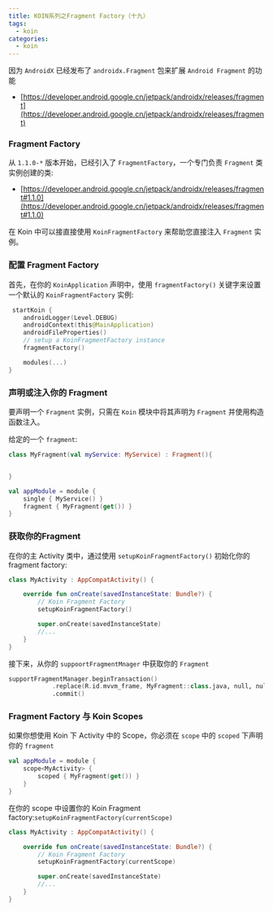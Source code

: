 ```yaml
---
title: KOIN系列之Fragment Factory（十九）
tags:
  - koin
categories:
  - koin
---
```


因为 `AndroidX` 已经发布了 `androidx.Fragment` 包来扩展 `Android Fragment` 的功能

- [https://developer.android.google.cn/jetpack/androidx/releases/fragment](https://developer.android.google.cn/jetpack/androidx/releases/fragment)

### Fragment Factory

从 `1.1.0-*` 版本开始，已经引入了 `FragmentFactory`，一个专门负责 `Fragment` 类实例创建的类:

- [https://developer.android.google.cn/jetpack/androidx/releases/fragment#1.1.0](https://developer.android.google.cn/jetpack/androidx/releases/fragment#1.1.0)

在 Koin 中可以接直接使用 `KoinFragmentFactory` 来帮助您直接注入 `Fragment` 实例。

### 配置 Fragment Factory

首先，在你的 `KoinApplication` 声明中，使用 `fragmentFactory()` 关键字来设置一个默认的 `KoinFragmentFactory` 实例:

```kotlin
 startKoin {
    androidLogger(Level.DEBUG)
    androidContext(this@MainApplication)
    androidFileProperties()
    // setup a KoinFragmentFactory instance
    fragmentFactory()

    modules(...)
}
```

### 声明或注入你的 Fragment

要声明一个 `Fragment` 实例，只需在 `Koin` 模块中将其声明为 `Fragment` 并使用构造函数注入。

给定的一个 `fragment`:

```kotlin
class MyFragment(val myService: MyService) : Fragment(){


}
```

```kotlin
val appModule = module {
    single { MyService() }
    fragment { MyFragment(get()) }
}
```

### 获取你的Fragment

在你的主 Activity 类中，通过使用 `setupKoinFragmentFactory()` 初始化你的 fragment factory:

```kotlin
class MyActivity : AppCompatActivity() {

    override fun onCreate(savedInstanceState: Bundle?) {
        // Koin Fragment Factory
        setupKoinFragmentFactory()

        super.onCreate(savedInstanceState)
        //...
    }
}
```

接下来，从你的 `suppoortFragmentMnager` 中获取你的 `Fragment`

```kotlin
supportFragmentManager.beginTransaction()
            .replace(R.id.mvvm_frame, MyFragment::class.java, null, null)
            .commit()

```

### Fragment Factory 与 Koin Scopes

如果你想使用 Koin 下 Activity 中的 Scope，你必须在 `scope` 中的 `scoped` 下声明你的 `fragment`

```kotlin
val appModule = module {
    scope<MyActivity> {
        scoped { MyFragment(get()) }
    }
}
```

在你的 scope 中设置你的 Koin Fragment factory:`setupKoinFragmentFactory(currentScope)`

```kotlin
class MyActivity : AppCompatActivity() {

    override fun onCreate(savedInstanceState: Bundle?) {
        // Koin Fragment Factory
        setupKoinFragmentFactory(currentScope)

        super.onCreate(savedInstanceState)
        //...
    }
}
```
